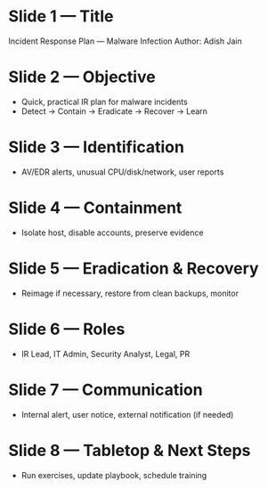 # Slide 1 — Title
Incident Response Plan — Malware Infection
Author: Adish Jain

# Slide 2 — Objective
- Quick, practical IR plan for malware incidents
- Detect → Contain → Eradicate → Recover → Learn

# Slide 3 — Identification
- AV/EDR alerts, unusual CPU/disk/network, user reports

# Slide 4 — Containment
- Isolate host, disable accounts, preserve evidence

# Slide 5 — Eradication & Recovery
- Reimage if necessary, restore from clean backups, monitor

# Slide 6 — Roles
- IR Lead, IT Admin, Security Analyst, Legal, PR

# Slide 7 — Communication
- Internal alert, user notice, external notification (if needed)

# Slide 8 — Tabletop & Next Steps
- Run exercises, update playbook, schedule training
